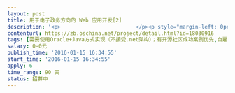 ```yaml
---                
layout: post       
title: 用于电子政务方向的 Web 应用开发[2]           
description: '<p>                        </p><p style="margin-left: 0px;">现有一个软件开发项目需要外包，为了控制风险，发包人将外包过程拆分成三个阶段来实施，分别为：</p><p>阶段1：用户需求整理或用户需求分析，报酬金额3000元。要求承接方提交《用户需求说明书》或《用户需求分析报告》（承接方可选择其中之一）。</p><p>阶段2：系统概要设计，报酬金额1万元。要求承接方提交《项目概要设计书》。</p><p>阶段3：系统详细设计及实现。报酬金额预计超过20万元（具体由各承接者报价后双方协商确定，需单独订立合同、约定项目金额及支付方式、项目验收标准等），要求承接者提交《项目详细设计》及项目源代码、项目测试报告等一系列软件开发过程文档及结果文档。</p><p>为了确保是真正合适的承接者承接本项目、而不过早的将合适的承接者排除在外，本项目拟同时选择3个承接者展开工作，并根据各自的工作质量、工作进度最终选定一个承接者实际开展阶段3的工作，即另外两个承接者在提交了阶段1的成果或提交了阶段2的成果以后将被淘汰。</p><p><span style="font-size: 0.875rem;">附件是本项目的有关情况基本资料，包括两部分的内容，其一为本项目的总体设计要求，其二为目前已整理文档的目录，基本已经定义了系统的功能。更多详细情况不便公开，潜在承接人报名以后可以向发包人索取。</span></p><p><span style="font-size: 0.875rem;"><br></span></p><p>注意，本项目的最终交付期为90天，其中阶段1的交付期为中标以后5天、阶段2为中标以后10天。本项目的招标时间暂定为10天。</p><h4><br></h4><p>                    </p>'     
contenturl: https://zb.oschina.net/project/detail.html?id=18030916      
tags: [需要使用Oracle+Java方式实现（不接受.net架构）；有开源社区成功案例优先,自雇人士优先。,网站开发]            
salary: 0-0元          
publish_time: '2016-01-15 16:34:55'         
start_time: '2016-01-15 16:34:55'           
apply: 6                   
time_range: 90 天              
status: 招募中                  
---                 
```


